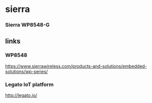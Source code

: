 # sierra
### Sierra WP8548-G

## links

### WP8548

https://www.sierrawireless.com/products-and-solutions/embedded-solutions/wp-series/

### Legato IoT platform

http://legato.io/

